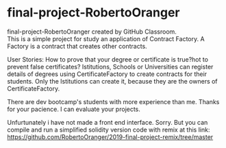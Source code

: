 # final-project-RobertoOranger
final-project-RobertoOranger created by GitHub Classroom.                                                                                        
This is a simple project for study an application of Contract Factory. A Factory is a contract that creates other contracts.


User Stories: 
How to prove that your degree or certificate is true?hot to prevent false certificates?
Istitutions, Schools or Universities can register details of degrees using CertificateFactory to create  contracts for their students.  Only the Istitutions can create it, because they are the owners of CertificateFactory.

There are dev bootcamp's students with more experience than me. Thanks for your pacience. I can evaluate your projects.

Unfurtunately i have not made a front end interface. Sorry. But you can compile and run a simplified solidity version code with remix at this link: https://github.com/RobertoOranger/2019-final-project-remix/tree/master







